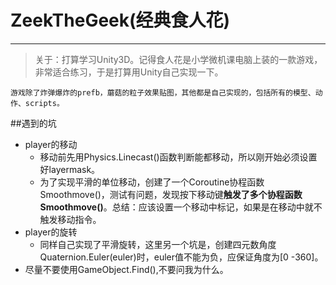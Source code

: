 # ZeekTheGeek(经典食人花) #
***

>关于：打算学习Unity3D。记得食人花是小学微机课电脑上装的一款游戏，非常适合练习，于是打算用Unity自己实现一下。

	游戏除了炸弹爆炸的prefb，蘑菇的粒子效果贴图，其他都是自己实现的，包括所有的模型、动作、scripts。

##遇到的坑
* player的移动
	* 移动前先用Physics.Linecast()函数判断能都移动，所以刚开始必须设置好layermask。
	* 为了实现平滑的单位移动，创建了一个Coroutine协程函数Smoothmove()，测试有问题，发现按下移动键**触发了多个协程函数Smoothmove()**。总结：应该设置一个移动中标记，如果是在移动中就不触发移动指令。
* player的旋转
	* 同样自己实现了平滑旋转，这里另一个坑是，创建四元数角度Quaternion.Euler(euler)时，euler值不能为负，应保证角度为[0 -360]。
* 尽量不要使用GameObject.Find(),不要问我为什么。